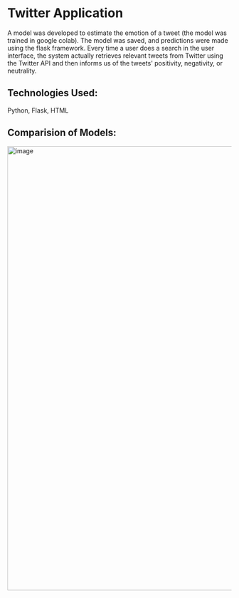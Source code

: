 # Twitter Application

 A model was developed to estimate the emotion of a tweet (the model was trained in google colab). The model was saved, and predictions were made using the flask framework. Every time a user does a search in the user interface, the system actually retrieves relevant tweets from Twitter using the Twitter API and then informs us of the tweets' positivity, negativity, or neutrality.
 
## Technologies Used:
Python, Flask, HTML

## Comparision of Models:

<img width="997" alt="image" src="https://user-images.githubusercontent.com/99698941/206884430-905abd55-917e-47e7-beff-b91a0a995183.png">




